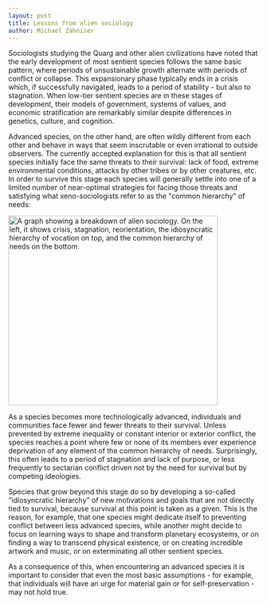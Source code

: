 ```yaml
---
layout: post
title: Lessons from alien sociology
author: Michael Zahniser
---
```

Sociologists studying the Quarg and other alien civilizations have noted that the early development of most sentient species follows the same basic pattern, where periods of unsustainable growth alternate with periods of conflict or collapse. This expansionary phase typically ends in a crisis which, if successfully navigated, leads to a period of stability - but also to stagnation. When low-tier sentient species are in these stages of development, their models of government, systems of values, and economic stratification are remarkably similar despite differences in genetics, culture, and cognition.

Advanced species, on the other hand, are often wildly different from each other and behave in ways that seem inscrutable or even irrational to outside observers. The currently accepted explanation for this is that all sentient species initially face the same threats to their survival: lack of food, extreme environmental conditions, attacks by other tribes or by other creatures, etc. In order to survive this stage each species will generally settle into one of a limited number of near-optimal strategies for facing those threats and satisfying what xeno-sociologists refer to as the "common hierarchy" of needs:

<img class="centered" src="/images/alien-sociology.png" width="420" height="380" alt="A graph showing a breakdown of alien sociology. On the left, it shows crisis, stagnation, reorientation, the idiosyncratic hierarchy of vocation on top, and the common hierarchy of needs on the bottom.">

As a species becomes more technologically advanced, individuals and communities face fewer and fewer threats to their survival. Unless prevented by extreme inequality or constant interior or exterior conflict, the species reaches a point where few or none of its members ever experience deprivation of any element of the common hierarchy of needs. Surprisingly, this often leads to a period of stagnation and lack of purpose, or less frequently to sectarian conflict driven not by the need for survival but by competing ideologies.

Species that grow beyond this stage do so by developing a so-called "idiosyncratic hierarchy" of new motivations and goals that are not directly tied to survival, because survival at this point is taken as a given. This is the reason, for example, that one species might dedicate itself to preventing conflict between less advanced species, while another might decide to focus on learning ways to shape and transform planetary ecosystems, or on finding a way to transcend physical existence, or on creating incredible artwork and music, or on exterminating all other sentient species.

As a consequence of this, when encountering an advanced species it is important to consider that even the most basic assumptions - for example, that individuals will have an urge for material gain or for self-preservation - may not hold true.